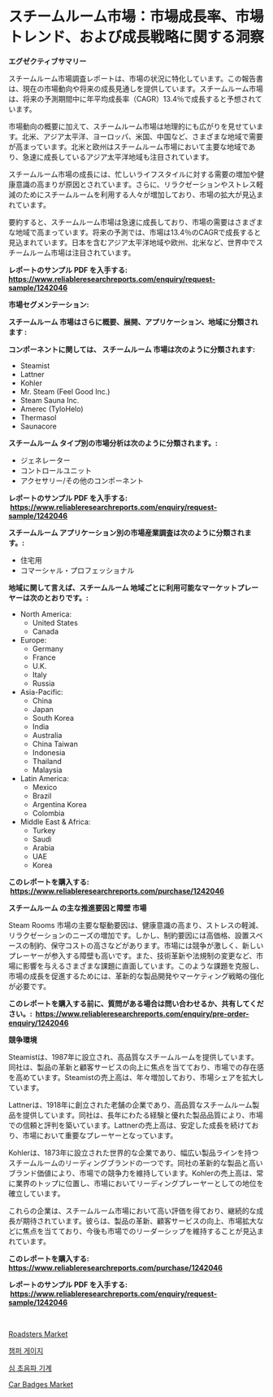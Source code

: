 <p><h1>スチームルーム市場：市場成長率、市場トレンド、および成長戦略に関する洞察</h1></p><p><strong>エグゼクティブサマリー</strong></p>
<p><p>スチームルーム市場調査レポートは、市場の状況に特化しています。この報告書は、現在の市場動向や将来の成長見通しを提供しています。スチームルーム市場は、将来の予測期間中に年平均成長率（CAGR）13.4％で成長すると予想されています。</p><p>市場動向の概要に加えて、スチームルーム市場は地理的にも広がりを見せています。北米、アジア太平洋、ヨーロッパ、米国、中国など、さまざまな地域で需要が高まっています。北米と欧州はスチームルーム市場において主要な地域であり、急速に成長しているアジア太平洋地域も注目されています。</p><p>スチームルーム市場の成長には、忙しいライフスタイルに対する需要の増加や健康意識の高まりが原因とされています。さらに、リラクゼーションやストレス軽減のためにスチームルームを利用する人々が増加しており、市場の拡大が見込まれています。</p><p>要約すると、スチームルーム市場は急速に成長しており、市場の需要はさまざまな地域で高まっています。将来の予測では、市場は13.4％のCAGRで成長すると見込まれています。日本を含むアジア太平洋地域や欧州、北米など、世界中でスチームルーム市場は注目されています。</p></p>
<p><strong>レポートのサンプル PDF を入手する: <a href="https://www.reliableresearchreports.com/enquiry/request-sample/1242046">https://www.reliableresearchreports.com/enquiry/request-sample/1242046</a></strong></p>
<p><strong>市場セグメンテーション:</strong></p>
<p><strong> スチームルーム 市場はさらに概要、展開、アプリケーション、地域に分類されます :</strong></p>
<p><strong>コンポーネントに関しては、 スチームルーム 市場は次のように分類されます: &nbsp;</strong></p>
<p><ul><li>Steamist</li><li>Lattner</li><li>Kohler</li><li>Mr. Steam (Feel Good Inc.)</li><li>Steam Sauna Inc.</li><li>Amerec (TyloHelo)</li><li>Thermasol</li><li>Saunacore</li></ul></p>
<p><strong> スチームルーム タイプ別の市場分析は次のように分類されます。:</strong></p>
<p><ul><li>ジェネレーター</li><li>コントロールユニット</li><li>アクセサリー/その他のコンポーネント</li></ul></p>
<p><strong>レポートのサンプル PDF を入手する: &nbsp;<a href="https://www.reliableresearchreports.com/enquiry/request-sample/1242046">https://www.reliableresearchreports.com/enquiry/request-sample/1242046</a></strong></p>
<p><strong> スチームルーム アプリケーション別の市場産業調査は次のように分類されます。:</strong></p>
<p><ul><li>住宅用</li><li>コマーシャル・プロフェッショナル</li></ul></p>
<p><strong>地域に関して言えば、スチームルーム 地域ごとに利用可能なマーケットプレーヤーは次のとおりです。:</strong></p>
<p><ul>
    <li>
        North America:
        <ul>
            <li>United States</li>
            <li>Canada</li>
        </ul>
    </li>
    <li>
        Europe:
        <ul>
            <li>Germany</li>
            <li>France</li>
            <li>U.K.</li>
            <li>Italy</li>
            <li>Russia</li>
        </ul>
    </li>
    <li>
        Asia-Pacific:
        <ul>
            <li>China</li>
            <li>Japan</li>
            <li>South Korea</li>
            <li>India</li>
            <li>Australia</li>
            <li>China Taiwan</li>
            <li>Indonesia</li>
            <li>Thailand</li>
            <li>Malaysia</li>
        </ul>
    </li>
    <li>
        Latin America:
        <ul>
            <li>Mexico</li>
            <li>Brazil</li>
            <li>Argentina Korea</li>
            <li>Colombia</li>
        </ul>
    </li>
    <li>
        Middle East & Africa:
        <ul>
            <li>Turkey</li>
            <li>Saudi</li>
            <li>Arabia</li>
            <li>UAE</li>
            <li>Korea</li>
        </ul>
    </li>
    </ul></p>
<p><strong>このレポートを購入する: &nbsp;<a href="https://www.reliableresearchreports.com/purchase/1242046">https://www.reliableresearchreports.com/purchase/1242046</a></strong></p>
<p><strong>スチームルーム の主な推進要因と障壁 市場</strong></p>
<p><p>Steam Rooms 市場の主要な駆動要因は、健康意識の高まり、ストレスの軽減、リラクゼーションのニーズの増加です。しかし、制約要因には高価格、設置スペースの制約、保守コストの高さなどがあります。市場には競争が激しく、新しいプレーヤーが参入する障壁も高いです。また、技術革新や法規制の変更など、市場に影響を与えるさまざまな課題に直面しています。このような課題を克服し、市場の成長を促進するためには、革新的な製品開発やマーケティング戦略の強化が必要です。</p></p>
<p><strong>このレポートを購入する前に、質問がある場合は問い合わせるか、共有してください。:&nbsp; <a href="https://www.reliableresearchreports.com/enquiry/pre-order-enquiry/1242046">https://www.reliableresearchreports.com/enquiry/pre-order-enquiry/1242046</a></strong></p>
<p><strong>競争環境</strong></p>
<p><p>Steamistは、1987年に設立され、高品質なスチームルームを提供しています。同社は、製品の革新と顧客サービスの向上に焦点を当てており、市場での存在感を高めています。Steamistの売上高は、年々増加しており、市場シェアを拡大しています。</p><p>Lattnerは、1918年に創立された老舗の企業であり、高品質なスチームルーム製品を提供しています。同社は、長年にわたる経験と優れた製品品質により、市場での信頼と評判を築いています。Lattnerの売上高は、安定した成長を続けており、市場において重要なプレーヤーとなっています。</p><p>Kohlerは、1873年に設立された世界的な企業であり、幅広い製品ラインを持つスチームルームのリーディングブランドの一つです。同社の革新的な製品と高いブランド価値により、市場での競争力を維持しています。Kohlerの売上高は、常に業界のトップに位置し、市場においてリーディングプレーヤーとしての地位を確立しています。</p><p>これらの企業は、スチームルーム市場において高い評価を得ており、継続的な成長が期待されています。彼らは、製品の革新、顧客サービスの向上、市場拡大などに焦点を当てており、今後も市場でのリーダーシップを維持することが見込まれています。</p></p>
<p><strong>このレポートを購入する: &nbsp; <a href="https://www.reliableresearchreports.com/purchase/1242046">https://www.reliableresearchreports.com/purchase/1242046</a></strong></p>
<p><strong>レポートのサンプル PDF を入手する: &nbsp;<a href="https://www.reliableresearchreports.com/enquiry/request-sample/1242046">https://www.reliableresearchreports.com/enquiry/request-sample/1242046</a></strong><strong></strong></p>
<p>&nbsp;</p>
<p><p><a href="https://github.com/jsmusil/Market-Research-Report-List-2/blob/main/roadsters-market.md">Roadsters Market</a></p><p><a href="https://medium.com/@bentleemidoriestelle7o/%EC%B1%94%ED%8D%BC-%EA%B2%8C%EC%9D%B4%EC%A7%80-%EC%8B%9C%EC%9E%A5-%EA%B7%9C%EB%AA%A8-cagr-%ED%8A%B8%EB%A0%8C%EB%93%9C-2024-2030-85601bc7a30d">챔퍼 게이지</a></p><p><a href="https://medium.com/@frankpeters35/%EC%97%90%EC%BD%94-%EC%8B%AC%EC%B4%88%EC%9D%8C%ED%8C%8C%EA%B8%B0-%EC%8B%9C%EC%9E%A5%EC%9D%80-%EC%8B%9C%EC%9E%A5-%EC%A0%90%EC%9C%A0%EC%9C%A8-%EC%8B%9C%EC%9E%A5-%EB%8F%99%ED%96%A5-%EB%B0%8F-%EC%8B%9C%EC%9E%A5-%EC%84%B1%EC%9E%A5%EC%97%90-%EB%8C%80%ED%95%9C-%EC%A0%95%EB%B3%B4%EB%A5%BC-%EC%A0%9C%EA%B3%B5%ED%95%A9%EB%8B%88%EB%8B%A4-435b62354881">심 초음파 기계</a></p><p><a href="https://github.com/bmorecock/Market-Research-Report-List-2/blob/main/car-badges-market.md">Car Badges Market</a></p></p>